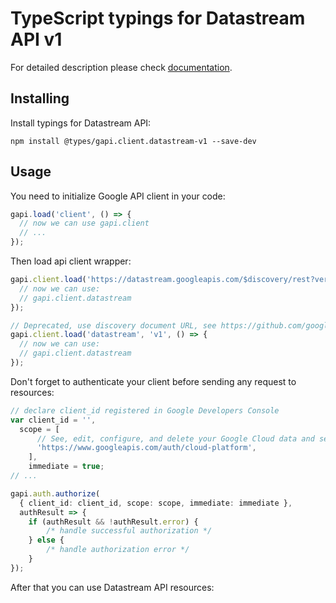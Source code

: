 # TypeScript typings for Datastream API v1


For detailed description please check [documentation](https://cloud.google.com/datastream/).

## Installing

Install typings for Datastream API:

```
npm install @types/gapi.client.datastream-v1 --save-dev
```

## Usage

You need to initialize Google API client in your code:

```typescript
gapi.load('client', () => {
  // now we can use gapi.client
  // ...
});
```

Then load api client wrapper:

```typescript
gapi.client.load('https://datastream.googleapis.com/$discovery/rest?version=v1', () => {
  // now we can use:
  // gapi.client.datastream
});
```

```typescript
// Deprecated, use discovery document URL, see https://github.com/google/google-api-javascript-client/blob/master/docs/reference.md#----gapiclientloadname----version----callback--
gapi.client.load('datastream', 'v1', () => {
  // now we can use:
  // gapi.client.datastream
});
```

Don't forget to authenticate your client before sending any request to resources:

```typescript
// declare client_id registered in Google Developers Console
var client_id = '',
  scope = [
      // See, edit, configure, and delete your Google Cloud data and see the email address for your Google Account.
      'https://www.googleapis.com/auth/cloud-platform',
    ],
    immediate = true;
// ...

gapi.auth.authorize(
  { client_id: client_id, scope: scope, immediate: immediate },
  authResult => {
    if (authResult && !authResult.error) {
        /* handle successful authorization */
    } else {
        /* handle authorization error */
    }
});
```

After that you can use Datastream API resources: <!-- TODO: make this work for multiple namespaces -->

```typescript
```
